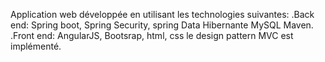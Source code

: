 Application web développée en utilisant les technologies suivantes: 
.Back end: Spring boot, Spring Security, spring Data Hibernante MySQL Maven.
.Front end: AngularJS, Bootsrap, html, css le design pattern MVC est implémenté.
